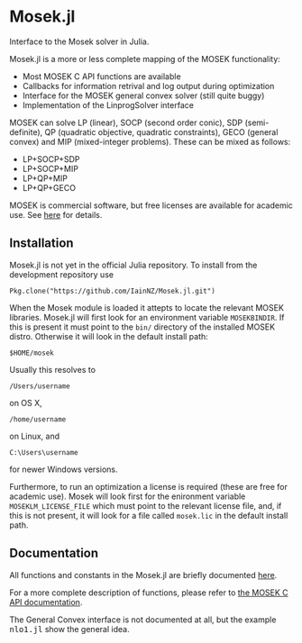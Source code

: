 Mosek.jl
========

Interface to the Mosek solver in Julia. 

Mosek.jl is a more or less complete mapping of the MOSEK functionality:
- Most MOSEK C API functions are available
- Callbacks for information retrival and log output during optimization
- Interface for the MOSEK general convex solver (still quite buggy)
- Implementation of the LinprogSolver interface

MOSEK can solve LP (linear), SOCP (second order conic), SDP (semi-definite), 
QP (quadratic objective, quadratic constraints), GECO (general
convex) and MIP (mixed-integer problems). These can be mixed as follows:
- LP+SOCP+SDP
- LP+SOCP+MIP
- LP+QP+MIP
- LP+QP+GECO

MOSEK is commercial software, but free licenses are available for academic 
use. See [here](http://mosek.com/resources/academic-license/) for details.

Installation
------------
Mosek.jl is not yet in the official Julia repository. To install from the development repository use

    Pkg.clone("https://github.com/IainNZ/Mosek.jl.git")

When the Mosek module is loaded it attepts to locate the relevant MOSEK libraries. Mosek.jl will first look 
for an environment variable `MOSEKBINDIR`. If this is present it must point to the `bin/` directory
of the installed MOSEK distro. Otherwise it will look in the default install path:

    $HOME/mosek
    
Usually this resolves to 

    /Users/username
    
on OS X, 

    /home/username
    
on Linux, and

    C:\Users\username
    
for newer Windows versions.

Furthermore, to run an optimization a license is required (these are free for academic use). Mosek will look first for the enironment variable `MOSEKLM_LICENSE_FILE` which must point to the relevant license file, and, if this is not present, it will look for a file called `mosek.lic` in the default install path.


Documentation
-------------

All functions and constants in the Mosek.jl are briefly documented [here](doc/Mosek-Functions.rst).

For a more complete description of functions, please refer to 
[the MOSEK C API documentation](http://docs.mosek.com/7.0/capi/index.html).

The General Convex interface is not documented at all, but the example 
<tt>nlo1.jl</tt> show the general idea.

